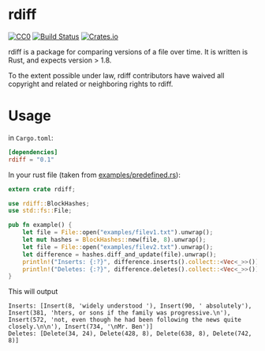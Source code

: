 rdiff
=====
[![CC0](http://i.creativecommons.org/p/zero/1.0/88x31.png)](http://creativecommons.org/publicdomain/zero/1.0/)
[![Build Status](https://travis-ci.org/dyule/rdiff.svg?branch=master)](https://travis-ci.org/dyule/rdiff)
[![Crates.io](https://img.shields.io/crates/v/rdiff.svg?maxAge=2592000)](https://crates.io/crates/rdiff)

rdiff is a package for comparing versions of a file over time.  It is written is Rust, and expects version > 1.8.

To the extent possible under law, rdiff contributors have waived all copyright and related or neighboring rights to rdiff.

# Usage

in `Cargo.toml`:

``` toml
[dependencies]
rdiff = "0.1"
```

In your rust file (taken from [examples/predefined.rs](examples/predefined.rs)):

``` rust
extern crate rdiff;

use rdiff::BlockHashes;
use std::fs::File;

pub fn example() {
    let file = File::open("examples/filev1.txt").unwrap();
    let mut hashes = BlockHashes::new(file, 8).unwrap();
    let file = File::open("examples/filev2.txt").unwrap();
    let difference = hashes.diff_and_update(file).unwrap();
    println!("Inserts: {:?}", difference.inserts().collect::<Vec<_>>());
    println!("Deletes: {:?}", difference.deletes().collect::<Vec<_>>());
}
```

This will output
```
Inserts: [Insert(8, 'widely understood '), Insert(90, ' absolutely'), Insert(381, 'hters, or sons if the family was progressive.\n'), Insert(572, 'not, even though he had been following the news quite closely.\n\n'), Insert(734, '\nMr. Ben')]
Deletes: [Delete(34, 24), Delete(428, 8), Delete(638, 8), Delete(742, 8)]
```
